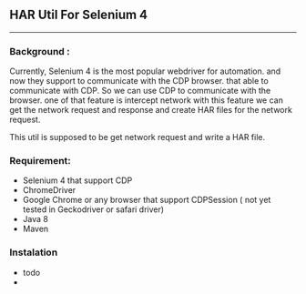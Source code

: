 ## HAR Util For Selenium 4

----
### Background : 
Currently, Selenium 4 is the most popular webdriver for automation. and now they support to communicate with the CDP browser. that able to communicate with CDP.
So we can use CDP to communicate with the browser. one of that feature is intercept network
with this feature we can get the network request and response and create HAR files for the network request.

This util is supposed to be get network request and write a HAR file.

### Requirement:
- Selenium 4 that support CDP 
- ChromeDriver
- Google Chrome or any browser that support CDPSession ( not yet tested in Geckodriver or safari driver)
- Java 8
- Maven

### Instalation 
- todo
- 